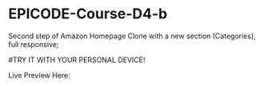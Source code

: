 # EPICODE-Course-D4-b

Second step of Amazon Homepage Clone with a new section (Categories), full responsive;

#TRY IT WITH YOUR PERSONAL DEVICE!

Live Preview Here: 
